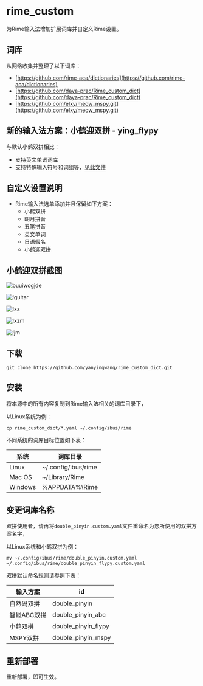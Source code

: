 rime_custom
======
为Rime输入法增加扩展词库并自定义Rime设置。


## 词库

从网络收集并整理了以下词库：

* [https://github.com/rime-aca/dictionaries](https://github.com/rime-aca/dictionaries)
* [https://github.com/daya-prac/Rime_custom_dict](https://github.com/daya-prac/Rime_custom_dict)
* [https://github.com/elxy/meow_mspy.git](https://github.com/elxy/meow_mspy.git)


## 新的输入法方案：小鹤迎双拼 - ying_flypy

与默认小鹤双拼相比：
* 支持英文单词词库
* 支持特殊输入符号和词组等，[见此文件](https://github.com/yanyingwang/rime_custom/blob/master/symbols.yaml)



## 自定义设置说明

* Rime输入法选单添加并且保留如下方案： 
  * 小鹤双拼
  * 朙月拼音
  * 五笔拼音
  * 英文单词
  * 日语假名
  * 小鹤迎双拼

<!--
**朙月拼音以及相关输入法默认启动英文输入模式**
-->



## 小鹤迎双拼截图

![buuiwogjde](https://raw.githubusercontent.com/yanyingwang/rime_custom/master/shotcuts/buuiwogjde.png)

![!guitar](https://raw.githubusercontent.com/yanyingwang/rime_custom/master/shotcuts/guitar.png)

![!xz](https://raw.githubusercontent.com/yanyingwang/rime_custom/master/shotcuts/xz.png)

![!xzm](https://raw.githubusercontent.com/yanyingwang/rime_custom/master/shotcuts/xzm.png)

![!jm](https://raw.githubusercontent.com/yanyingwang/rime_custom/master/shotcuts/jm.png)




## 下载

    git clone https://github.com/yanyingwang/rime_custom_dict.git




## 安装

将本源中的所有内容复制到Rime输入法相关的词库目录下，

以Linux系统为例：

    cp rime_custom_dict/*.yaml ~/.config/ibus/rime


不同系统的词库目标位置如下表：


| 系统   |    词库目录         |
|--------|---------------------|
| Linux  | ~/.config/ibus/rime |
| Mac OS | ~/Library/Rime      |
|Windows | %APPDATA%\Rime      |





## 变更词库名称

双拼使用者，请再将`double_pinyin.custom.yaml`文件重命名为您所使用的双拼方案名字，

以Linux系统和小鹤双拼为例：

    mv ~/.config/ibus/rime/double_pinyin.custom.yaml ~/.config/ibus/rime/double_pinyin_flypy.custom.yaml

双拼默认命名规则请参照下表：


| 輸入方案   | id                 |
|------------|--------------------|
| 自然码双拼 | double_pinyin      |
| 智能ABC双拼| double_pinyin_abc  |
| 小鹤双拼   | double_pinyin_flypy|
| MSPY双拼   | double_pinyin_mspy |




## 重新部署

重新部署，即可生效。
